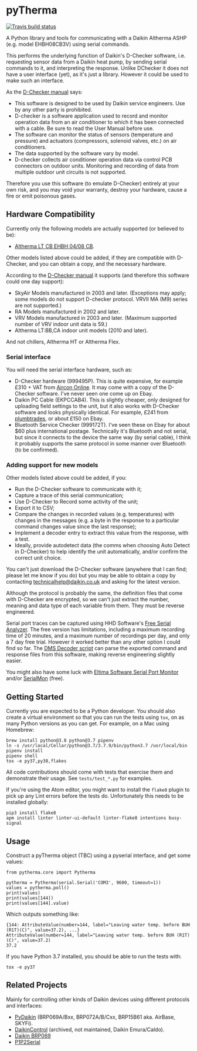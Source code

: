 # pyTherma

[![Travis build status](https://travis-ci.org/qris/pytherma.svg?branch=master&status=created)](https://travis-ci.org/github/qris/pytherma)

A Python library and tools for communicating with a Daikin Altherma ASHP (e.g. model EHBH08CB3V)
using serial commands.

This performs the underlying function of Daikin's D-Checker software, i.e. requesting sensor data
from a Daikin heat pump, by sending serial commands to it, and interpreting the response. Unlike
DChecker it does not have a user interface (yet), as it's just a library. However it could be used
to make such an interface.

As the [D-Checker manual](https://daikinspare.com.ua/download/dchecker/User%20Manual%20D-Checker%20v3400%20EN.pdf)
says:

* This software is designed to be used by Daikin service engineers. Use
  by any other party is prohibited.
* D-checker is a software application used to record and monitor operation data
  from an air conditioner to which it has been connected with a cable. Be sure to
  read the User Manual before use.
* The software can monitor the status of sensors (temperature and pressure) and
  actuators (compressors, solenoid valves, etc.) on air conditioners.
* The data supported by the software vary by model.
* D-checker collects air conditioner operation data via control PCB connectors on
  outdoor units. Monitoring and recording of data from multiple outdoor unit
  circuits is not supported.

Therefore you use this software (to emulate D-Checker) entirely at your own risk, and you may void your warranty,
destroy your hardware, cause a fire or emit poisonous gases.

## Hardware Compatibility

Currently only the following models are actually supported (or believed to be):

* [Altherma LT CB EHBH 04/08 CB](https://www.daikin.co.uk/en_gb/products/EHBH-CB.html).

Other models listed above could be added, if they are compatible with D-Checker, and you
can obtain a copy, and the necessary hardware.

According to the [D-Checker manual](https://daikinspare.com.ua/download/dchecker/User%20Manual%20D-Checker%20v3400%20EN.pdf)
it supports (and therefore this software could one day support):

* SkyAir Models manufactured in 2003 and later. (Exceptions may apply; some models do not support
  D-checker protocol. VRVII MA (M9) series are not supported.)
* RA Models manufactured in 2002 and later.
* VRV Models manufactured in 2003 and later. (Maximum supported number of VRV indoor unit data is 59.)
* Altherma LT:BB,CA indoor unit models (2010 and later).

And not chillers, Altherma HT or Altherma Flex.

### Serial interface

You will need the serial interface hardware, such as:

* D-Checker hardware (999495P). This is quite expensive, for example £310 + VAT from
  [Aircon Online](https://aircon-online.co.uk/product/d-checker-for-ducted-units/). It may come with
  a copy of the D-Checker software. I've never seen one come up on Ebay.
* Daikin PC Cable (EKPCCAB4). This is slightly cheaper, only designed for uploading field settings to
  the unit, but it also works with D-Checker software and looks physically identical.
  For example, £241 from [plumbtrades](https://www.plumbtrades.co.uk/product/daikin-pc-cable-ekpccab3/),
  or about £150 on Ebay.
* Bluetooth Service Checker (999172T). I've seen these on Ebay for about $60 plus international
  postage. Technically it's Bluetooth and not serial, but since it connects to the device the same
  way (by serial cable), I think it probably supports the same protocol in some manner over
  Bluetooth (to be confirmed).

### Adding support for new models

Other models listed above could be added, if you:

* Run the D-Checker software to communicate with it;
* Capture a trace of this serial communication;
* Use D-Checker to Record some activity of the unit;
* Export it to CSV;
* Compare the changes in recorded values (e.g. temperatures) with changes in the messages (e.g.
  a byte in the response to a particular command changes value since the last response);
* Implement a decoder entry to extract this value from the response, with a test.
* Ideally, provide autodetect data (the comms when choosing Auto Detect in D-Checker) to help
  identify the unit automatically, and/or confirm the correct unit choice.

You can't just download the D-Checker software (anywhere that I can find; please let me know if you
do) but you may be able to obtain a copy by contacting technicalhelp@daikin.co.uk and asking for the
latest version.

Although the protocol is probably the same, the definition files that come with
D-Checker are encrypted, so we can't just extract the number, meaning and data
type of each variable from them. They must be reverse engineered.

Serial port traces can be captured using HHD Software's [Free Serial
Analyzer](https://freeserialanalyzer.com/). The free version has limitations,
including a maximum recording time of 20 minutes, and a maximum number of
recordings per day, and only a 7 day free trial. However it worked better than
any other option I could find so far.  The [DMS Decoder
script](bin/dms_txt_parser.py) can parse the exported command and response
files from this software, making reverse engineering slightly easier.

You might also have some luck with [Eltima Software Serial Port Monitor](https://www.eltima.com/products/serial-port-monitor/)
and/or [SerialMon](https://www.serialmon.com/) (free).

## Getting Started

Currently you are expected to be a Python developer. You should also create a
virtual environment so that you can run the tests using `tox`, on as many
Python versions as you can get. For example, on a Mac using Homebrew:

	brew install python@3.8 python@3.7 pipenv
	ln -s /usr/local/Cellar/python@3.7/3.7.9/bin/python3.7 /usr/local/bin
	pipenv install
	pipenv shell
	tox -e py37,py38,flakes

All code contributions should come with tests that exercise them and demonstrate their usage. See
`tests/test_*.py` for examples.

If you're using the Atom editor, you might want to install the `flake8` plugin to pick up any
Lint errors before the tests do. Unfortunately this needs to be installed globally:

	pip3 install flake8
	apm install linter linter-ui-default linter-flake8 intentions busy-signal

## Usage

Construct a pyTherma object (TBC) using a pyserial interface, and get some values:

	from pytherma.core import Pytherma

	pytherma = Pytherma(serial.Serial('COM3', 9600, timeout=1))
	values = pytherma.poll()
	print(values)
	print(values[144])
	print(values[144].value)

Which outputs something like:

	{144: AttributeValue(number=144, label="Leaving water temp. before BUH (R1T)(C)", value=37.2), ...}
	AttributeValue(number=144, label="Leaving water temp. before BUH (R1T)(C)", value=37.2)
	37.2

If you have Python 3.7 installed, you should be able to run the tests with:

	tox -e py37

## Related Projects

Mainly for controlling other kinds of Daikin devices using different protocols and interfaces:

* [PyDaikin](https://bitbucket.org/mustang51/pydaikin/src/master/) (BRP069A/Bxx, BRP072A/B/Cxx,
  BRP15B61 aka. AirBase, SKYFi).
* [DaikinControl](https://github.com/ael-code/daikin-control) (archived, not maintained,
  Daikin Emura/Caldo).
* [Daikin BRP069](https://bitbucket.org/mustang51/pydaikin/src/master/pydaikin/daikin_brp069.py)
* [P1P2Serial](https://github.com/Arnold-n/P1P2Serial/tree/master/doc)

